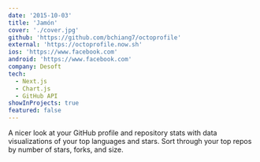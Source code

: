 ```yaml
---
date: '2015-10-03'
title: 'Jamón'
cover: './cover.jpg'
github: 'https://github.com/bchiang7/octoprofile'
external: 'https://octoprofile.now.sh'
ios: 'https://www.facebook.com'
android: 'https://www.facebook.com'
company: Desoft
tech:
  - Next.js
  - Chart.js
  - GitHub API
showInProjects: true 
featured: false
---
```


A nicer look at your GitHub profile and repository stats with data visualizations of your top languages and stars. Sort through your top repos by number of stars, forks, and size.
